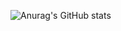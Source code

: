 


![Anurag's GitHub stats](https://github-readme-stats.vercel.app/api?username=aenoboa1&show_icons=true&theme=tokyonight)
